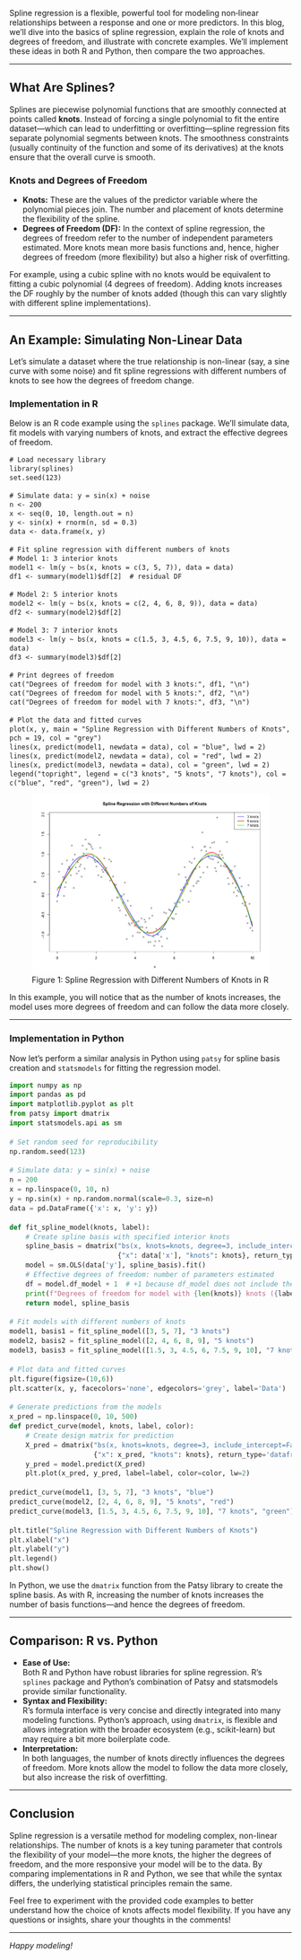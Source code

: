 Spline regression is a flexible, powerful tool for modeling non‐linear relationships between a response and one or more predictors. In this blog, we’ll dive into the basics of spline regression, explain the role of knots and degrees of freedom, and illustrate with concrete examples. We’ll implement these ideas in both R and Python, then compare the two approaches.

---

## What Are Splines?

Splines are piecewise polynomial functions that are smoothly connected at points called **knots**. Instead of forcing a single polynomial to fit the entire dataset—which can lead to underfitting or overfitting—spline regression fits separate polynomial segments between knots. The smoothness constraints (usually continuity of the function and some of its derivatives) at the knots ensure that the overall curve is smooth.

### Knots and Degrees of Freedom

- **Knots:** These are the values of the predictor variable where the polynomial pieces join. The number and placement of knots determine the flexibility of the spline.  
- **Degrees of Freedom (DF):** In the context of spline regression, the degrees of freedom refer to the number of independent parameters estimated. More knots mean more basis functions and, hence, higher degrees of freedom (more flexibility) but also a higher risk of overfitting.

For example, using a cubic spline with no knots would be equivalent to fitting a cubic polynomial (4 degrees of freedom). Adding knots increases the DF roughly by the number of knots added (though this can vary slightly with different spline implementations).

---

## An Example: Simulating Non-Linear Data

Let’s simulate a dataset where the true relationship is non-linear (say, a sine curve with some noise) and fit spline regressions with different numbers of knots to see how the degrees of freedom change.

### Implementation in R

Below is an R code example using the `splines` package. We’ll simulate data, fit models with varying numbers of knots, and extract the effective degrees of freedom.

```{r}
# Load necessary library
library(splines)
set.seed(123)

# Simulate data: y = sin(x) + noise
n <- 200
x <- seq(0, 10, length.out = n)
y <- sin(x) + rnorm(n, sd = 0.3)
data <- data.frame(x, y)

# Fit spline regression with different numbers of knots
# Model 1: 3 interior knots
model1 <- lm(y ~ bs(x, knots = c(3, 5, 7)), data = data)
df1 <- summary(model1)$df[2]  # residual DF

# Model 2: 5 interior knots
model2 <- lm(y ~ bs(x, knots = c(2, 4, 6, 8, 9)), data = data)
df2 <- summary(model2)$df[2]

# Model 3: 7 interior knots
model3 <- lm(y ~ bs(x, knots = c(1.5, 3, 4.5, 6, 7.5, 9, 10)), data = data)
df3 <- summary(model3)$df[2]

# Print degrees of freedom
cat("Degrees of freedom for model with 3 knots:", df1, "\n")
cat("Degrees of freedom for model with 5 knots:", df2, "\n")
cat("Degrees of freedom for model with 7 knots:", df3, "\n")

# Plot the data and fitted curves
plot(x, y, main = "Spline Regression with Different Numbers of Knots", pch = 19, col = "grey")
lines(x, predict(model1, newdata = data), col = "blue", lwd = 2)
lines(x, predict(model2, newdata = data), col = "red", lwd = 2)
lines(x, predict(model3, newdata = data), col = "green", lwd = 2)
legend("topright", legend = c("3 knots", "5 knots", "7 knots"), col = c("blue", "red", "green"), lwd = 2)
```

<figure>
  <img
  src="https://raw.githubusercontent.com/Dingyi-Lai/Dingyi-Lai.github.io/main/_images/[SR]spline_regression_R.png"
  alt="Conceptual table">
  <figcaption>Figure 1: Spline Regression with Different Numbers of Knots in R</figcaption>
</figure>

In this example, you will notice that as the number of knots increases, the model uses more degrees of freedom and can follow the data more closely.

---

### Implementation in Python

Now let’s perform a similar analysis in Python using `patsy` for spline basis creation and `statsmodels` for fitting the regression model.

```python
import numpy as np
import pandas as pd
import matplotlib.pyplot as plt
from patsy import dmatrix
import statsmodels.api as sm

# Set random seed for reproducibility
np.random.seed(123)

# Simulate data: y = sin(x) + noise
n = 200
x = np.linspace(0, 10, n)
y = np.sin(x) + np.random.normal(scale=0.3, size=n)
data = pd.DataFrame({'x': x, 'y': y})

def fit_spline_model(knots, label):
    # Create spline basis with specified interior knots
    spline_basis = dmatrix("bs(x, knots=knots, degree=3, include_intercept=False)",
                           {"x": data['x'], "knots": knots}, return_type='dataframe')
    model = sm.OLS(data['y'], spline_basis).fit()
    # Effective degrees of freedom: number of parameters estimated
    df = model.df_model + 1  # +1 because df_model does not include the intercept if not in basis
    print(f"Degrees of freedom for model with {len(knots)} knots ({label}): {df}")
    return model, spline_basis

# Fit models with different numbers of knots
model1, basis1 = fit_spline_model([3, 5, 7], "3 knots")
model2, basis2 = fit_spline_model([2, 4, 6, 8, 9], "5 knots")
model3, basis3 = fit_spline_model([1.5, 3, 4.5, 6, 7.5, 9, 10], "7 knots")

# Plot data and fitted curves
plt.figure(figsize=(10,6))
plt.scatter(x, y, facecolors='none', edgecolors='grey', label='Data')

# Generate predictions from the models
x_pred = np.linspace(0, 10, 500)
def predict_curve(model, knots, label, color):
    # Create design matrix for prediction
    X_pred = dmatrix("bs(x, knots=knots, degree=3, include_intercept=False)",
                     {"x": x_pred, "knots": knots}, return_type='dataframe')
    y_pred = model.predict(X_pred)
    plt.plot(x_pred, y_pred, label=label, color=color, lw=2)

predict_curve(model1, [3, 5, 7], "3 knots", "blue")
predict_curve(model2, [2, 4, 6, 8, 9], "5 knots", "red")
predict_curve(model3, [1.5, 3, 4.5, 6, 7.5, 9, 10], "7 knots", "green")

plt.title("Spline Regression with Different Numbers of Knots")
plt.xlabel("x")
plt.ylabel("y")
plt.legend()
plt.show()
```

In Python, we use the `dmatrix` function from the Patsy library to create the spline basis. As with R, increasing the number of knots increases the number of basis functions—and hence the degrees of freedom.

---

## Comparison: R vs. Python

- **Ease of Use:**  
  Both R and Python have robust libraries for spline regression. R’s `splines` package and Python’s combination of Patsy and statsmodels provide similar functionality.  
- **Syntax and Flexibility:**  
  R’s formula interface is very concise and directly integrated into many modeling functions. Python’s approach, using `dmatrix`, is flexible and allows integration with the broader ecosystem (e.g., scikit-learn) but may require a bit more boilerplate code.
- **Interpretation:**  
  In both languages, the number of knots directly influences the degrees of freedom. More knots allow the model to follow the data more closely, but also increase the risk of overfitting.

---

## Conclusion

Spline regression is a versatile method for modeling complex, non-linear relationships. The number of knots is a key tuning parameter that controls the flexibility of your model—the more knots, the higher the degrees of freedom, and the more responsive your model will be to the data. By comparing implementations in R and Python, we see that while the syntax differs, the underlying statistical principles remain the same.

Feel free to experiment with the provided code examples to better understand how the choice of knots affects model flexibility. If you have any questions or insights, share your thoughts in the comments!

---

*Happy modeling!*
